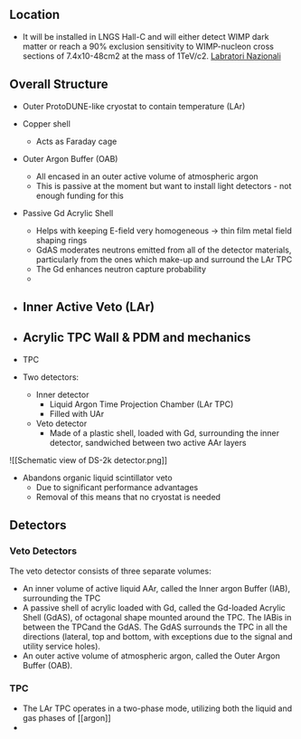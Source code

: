 ## Location 
- It will be installed in LNGS Hall-C and will either detect WIMP dark matter or reach a 90% exclusion sensitivity to WIMP-nucleon cross sections of 7.4x10-48cm2 at the mass of 1TeV/c2. [Labratori Nazionali](https://www.lngs.infn.it/en/darkside)

## Overall Structure

-   Outer ProtoDUNE-like cryostat to contain temperature (LAr)
-   Copper shell
	-   Acts as Faraday cage
-   Outer Argon Buffer (OAB)
	-   All encased in an outer active volume of atmospheric argon
	-   This is passive at the moment but want to install light detectors - not enough funding for this
-   Passive Gd Acrylic Shell
	-   Helps with keeping E-field very homogeneous -> thin film metal field shaping rings
	-   GdAS moderates neutrons emitted from all of the detector materials, particularly from the ones which make-up and surround the LAr TPC
	-   The Gd enhances neutron capture probability
	-   
-   Inner Active Veto (LAr)	
	-   
-   Acrylic TPC Wall & PDM and mechanics
	-   
-   TPC

- Two detectors:
	- Inner detector
		- Liquid Argon Time Projection Chamber (LAr TPC)
		-  Filled with UAr
	-  Veto detector
		-   Made of a plastic shell, loaded with Gd, surrounding the inner detector, sandwiched between two active AAr layers


![[Schematic view of DS-2k detector.png]]

-   Abandons organic liquid scintillator veto
	-   Due to significant performance advantages
	-   Removal of this means that no cryostat is needed

## Detectors

### Veto Detectors
The veto detector consists of three separate volumes:
- An inner volume of active liquid AAr, called the Inner argon Buffer (IAB), surrounding the TPC
- A passive shell of acrylic loaded with Gd, called the Gd-loaded Acrylic Shell (GdAS), of octagonal shape mounted around the TPC. The IABis in between the TPCand the GdAS. The GdAS surrounds the TPC in all the directions (lateral, top and bottom, with exceptions due to the signal and utility service holes).
- An outer active volume of atmospheric argon, called the Outer Argon Buffer (OAB).


### TPC
- The LAr TPC operates in a two-phase mode, utilizing both the liquid and gas phases of [[argon]]
- 